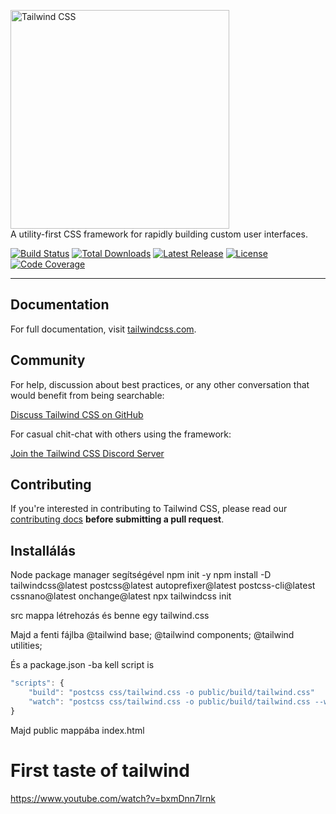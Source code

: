 <p>
    <a href="https://tailwindcss.com/" target="_blank">
      <img alt="Tailwind CSS" width="350" src="https://refactoringui.nyc3.cdn.digitaloceanspaces.com/tailwind-logo.svg">
    </a><br>
    A utility-first CSS framework for rapidly building custom user interfaces.
</p>

<p>
    <a href="https://travis-ci.org/tailwindcss/tailwindcss"><img src="https://img.shields.io/travis/tailwindcss/tailwindcss/master.svg" alt="Build Status"></a>
    <a href="https://www.npmjs.com/package/tailwindcss"><img src="https://img.shields.io/npm/dt/tailwindcss.svg" alt="Total Downloads"></a>
    <a href="https://github.com/tailwindcss/tailwindcss/releases"><img src="https://img.shields.io/npm/v/tailwindcss.svg" alt="Latest Release"></a>
    <a href="https://github.com/tailwindcss/tailwindcss/blob/master/LICENSE"><img src="https://img.shields.io/npm/l/tailwindcss.svg" alt="License"></a>
    <a href="https://codecov.io/gh/tailwindlabs/tailwindcss"><img src="https://codecov.io/gh/tailwindlabs/tailwindcss/coverage.svg?branch=master" alt="Code Coverage"></a>
</p>

------

## Documentation

For full documentation, visit [tailwindcss.com](https://tailwindcss.com/).

## Community

For help, discussion about best practices, or any other conversation that would benefit from being searchable:

[Discuss Tailwind CSS on GitHub](https://github.com/tailwindcss/tailwindcss/discussions)

For casual chit-chat with others using the framework:

[Join the Tailwind CSS Discord Server](https://discord.gg/7NF8GNe)

## Contributing

If you're interested in contributing to Tailwind CSS, please read our [contributing docs](https://github.com/tailwindcss/tailwindcss/blob/master/.github/CONTRIBUTING.md) **before submitting a pull request**.


## Installálás

Node package manager segítségével
npm init -y
npm install -D tailwindcss@latest postcss@latest autoprefixer@latest postcss-cli@latest cssnano@latest onchange@latest
npx tailwindcss init

src mappa létrehozás és benne egy tailwind.css

Majd a fenti fájlba
@tailwind base;
@tailwind components;
@tailwind utilities;

És a package.json -ba kell script is
```javascript
"scripts": {
    "build": "postcss css/tailwind.css -o public/build/tailwind.css"
    "watch": "postcss css/tailwind.css -o public/build/tailwind.css --watch"
}
```

Majd public mappába index.html

<!DOCTYPE html>
<html lang="en">
  <head>
    <meta charset="UTF-8" />
    <meta name="viewport" content="width=device-width, initial-scale=1.0" />
    <title>Document</title>
    <link rel="stylesheet" href="build/tailwind.css" />
  </head>
  <body>
    <h1 class="text-4xl font-bold text-center text-blue-500">First taste of tailwind</h1>
  </body>
</html>

https://www.youtube.com/watch?v=bxmDnn7lrnk
